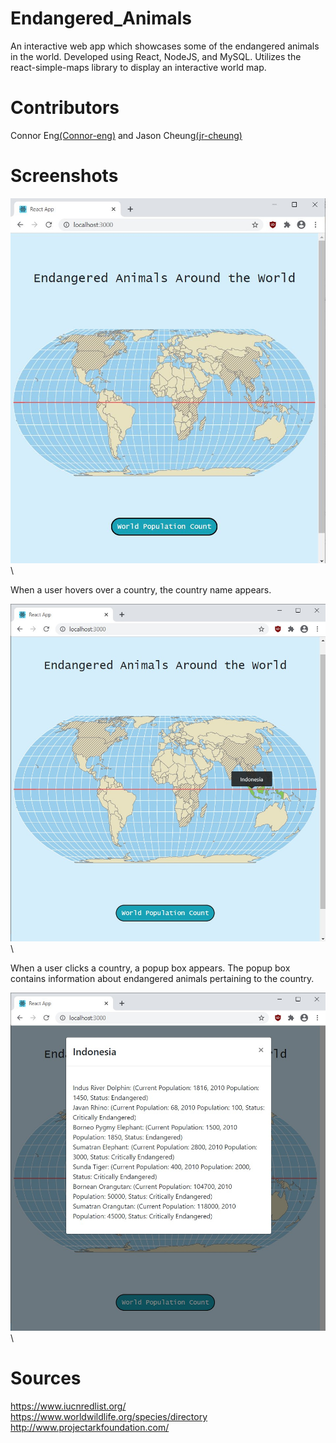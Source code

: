 # Endangered_Animals
An interactive web app which showcases some of the endangered animals in the world. Developed using React, NodeJS, and MySQL. Utilizes the react-simple-maps library to display an interactive world map.

# Contributors
Connor Eng[(Connor-eng)](https://github.com/Connor-eng) and Jason Cheung[(jr-cheung)](https://github.com/jr-cheung)

# Screenshots

![Image](Screenshot.JPG) \

When a user hovers over a country, the country name appears.

![Image](ScreenshotHovering.jpg) \

When a user clicks a country, a popup box appears. The popup box contains information about endangered animals pertaining to the country.

![Image](ScreenshotOnClickCountry.jpg) \

# Sources
https://www.iucnredlist.org/ \
https://www.worldwildlife.org/species/directory \
http://www.projectarkfoundation.com/ 
